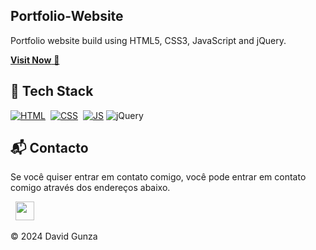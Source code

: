 ﻿## Portfolio-Website
Portfolio website build using HTML5, CSS3, JavaScript and jQuery.

<a href="https://davidgunza-portfolio.netlify.app/" target="_blank">**Visit Now** 🚀</a>


## 📌 Tech Stack
[![HTML](https://img.shields.io/badge/html5%20-%23E34F26.svg?&style=for-the-badge&logo=html5&logoColor=white)](https://github.com/jigar-sable/Portfolio-Website/search?l=html)&nbsp;
[![CSS](https://img.shields.io/badge/css3%20-%231572B6.svg?&style=for-the-badge&logo=css3&logoColor=white)](https://github.com/jigar-sable/Portfolio-Website/search?l=css)&nbsp;
[![JS](https://img.shields.io/badge/javascript%20-%23323330.svg?&style=for-the-badge&logo=javascript&logoColor=%23F7DF1E)](https://github.com/jigar-sable/Portfolio-Website/search?l=javascript)
<img alt="jQuery" src="https://img.shields.io/badge/jquery-%230769AD.svg?style=for-the-badge&logo=jquery&logoColor=white"/>


<h2>📬 Contacto</h2>


Se você quiser entrar em contato comigo, você pode entrar em contato comigo através dos endereços abaixo.

&nbsp;&nbsp;<a href="https://www.linkedin.com/in/david-gunza-650734295"><img src="https://www.felberpr.com/wp-content/uploads/linkedin-logo.png" width="30"></img></a>

© 2024 David Gunza

